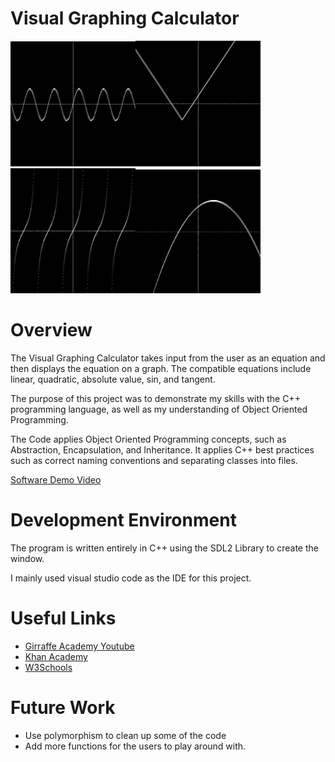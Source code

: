 # Visual Graphing Calculator

<img src="photos/Sin.png" width=200><img src="photos/AbsoluteValue.png" width=200><img src="photos/Tangent.png" width=200><img src="photos/Quadratic.png" width=200>

# Overview

The Visual Graphing Calculator takes input from the user as an equation and then displays the equation on a graph. The compatible equations include linear, quadratic, absolute value, sin, and tangent.

The purpose of this project was to demonstrate my skills with the C++ programming language, as well as my understanding of Object Oriented Programming.

The Code applies Object Oriented Programming concepts, such as Abstraction, Encapsulation, and Inheritance. It applies C++ best practices such as correct naming conventions and separating classes into files.

[Software Demo Video](https://us06web.zoom.us/rec/share/TQbxlRHZlbh3cnXnR32Yl7WiIs1-0hBFCukIwdufct4IL8aFyOumgPv3XKQ8Qdr2.1NEbbDl5I8UEu2WM)

# Development Environment

The program is written entirely in C++ using the SDL2 Library to create the window.

I mainly used visual studio code as the IDE for this project.

# Useful Links

- [Girraffe Academy Youtube](https://www.youtube.com/watch?v=vLnPwxZdW4Y&t=4953s)
- [Khan Academy](https://www.khanacademy.org/math/algebra2/x2ec2f6f830c9fb89:transformations)
- [W3Schools](https://www.w3schools.com/cpp/)

# Future Work

- Use polymorphism to clean up some of the code
- Add more functions for the users to play around with.
